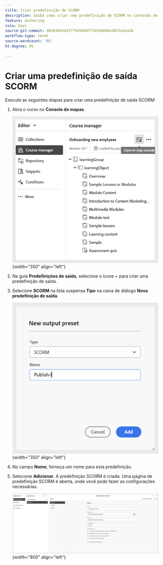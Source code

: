 ```yaml
---
title: Criar predefinição de SCORM
description: Saiba como criar uma predefinição de SCORM no conteúdo de aprendizado e treinamento
feature: Authoring
role: User
source-git-commit: 4b581043d2577545b69773d33869dcd873a2ea3b
workflow-type: tm+mt
source-wordcount: '91'
ht-degree: 0%

---
```


# Criar uma predefinição de saída SCORM

Execute as seguintes etapas para criar uma predefinição de saída SCORM:

1. Abra o curso no **Console de mapas**.

   ![](assets/open-in-map-console.png){width="350" align="left"}

1. Na guia **Predefinições de saída**, selecione o ícone + para criar uma predefinição de saída.
1. Selecione **SCORM** na lista suspensa **Tipo** na caixa de diálogo **Nova predefinição de saída**.

   ![](assets/scorm-preset.png){width="350" align="left"}

1. No campo **Nome**, forneça um nome para esta predefinição.
1. Selecione **Adicionar**.
A predefinição SCORM é criada. Uma página de predefinição SCORM é aberta, onde você pode fazer as configurações necessárias.

   ![](assets/scorm-output-preset.png){width="800" align="left"}



